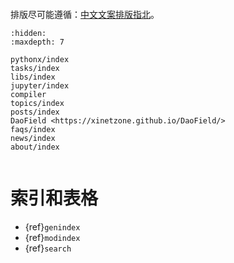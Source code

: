 ```{include} ../README.md
```

排版尽可能遵循：[中文文案排版指北](https://github.com/sparanoid/chinese-copywriting-guidelines)。

```{toctree}
:hidden:
:maxdepth: 7

pythonx/index
tasks/index
libs/index
jupyter/index
compiler
topics/index
posts/index
DaoField <https://xinetzone.github.io/DaoField/>
faqs/index
news/index
about/index
```

```{todolist}
```

# 索引和表格

* {ref}`genindex`
* {ref}`modindex`
* {ref}`search`
